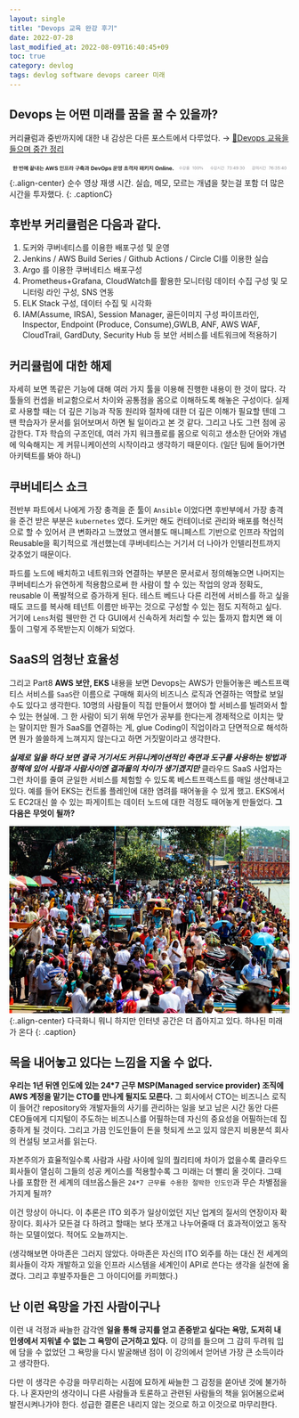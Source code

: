 ```yaml
---
layout: single
title: "Devops 교육 완강 후기"
date: 2022-07-28
last_modified_at: 2022-08-09T16:40:45+09
toc: true
category: devlog
tags: devlog software devops career 미래
---
```


## Devops 는 어떤 미래를 꿈을 꿀 수 있을까?

커리큘럼과 중반까지에 대한 내 감상은 다른 포스트에서 다루었다.
→ [🔗Devops 교육을 들으며 중간 정리](https://medium.com/kangtaehun-io-devtory/devops-교육을-들으며-중간-정리-ae414001fe0e)

![](/assets/img/1*QJMgYDhVwIZMGKldqUSzvA.png){:.align-center}
순수 영상 재생 시간. 실습, 메모, 모르는 개념을 찾는걸 포함 더 많은 시간을 투자했다.
{: .captionC}

## 후반부 커리큘럼은 다음과 같다.  
1. 도커와 쿠버네티스를 이용한 배포구성 및 운영
2. Jenkins / AWS Build Series / Github Actions / Circle CI를 이용한 실습
3. Argo 를 이용한 쿠버네티스 배포구성
4. Prometheus+Grafana, CloudWatch를 활용한 모니터링 데이터 수집 구성 및 모니터링 라인 구성, SNS 연동
5. ELK Stack 구성, 데이터 수집 및 시각화
6. IAM(Assume, IRSA), Session Manager, 골든이미지 구성 파이프라인, Inspector, Endpoint (Produce, Consume),GWLB, ANF, AWS WAF, CloudTrail, GardDuty, Security Hub 등 보안 서비스를 네트워크에 적용하기  

## 커리큘럼에 대한 해제
자세히 보면 똑같은 기능에 대해 여러 가지 툴을 이용해 진행한 내용이 한 것이 많다. 각 툴들의 컨셉을 비교함으로서 차이와 공통점을 몸으로 이해하도록 해놓은 구성이다. 실제로 사용할 때는 더 깊은 기능과 작동 원리와 절차에 대한 더 깊은 이해가 필요할 텐데 그땐 학습자가 문서를 읽어보며서 하면 될 일이라고 본 것 같다. 그리고 나도 그런 점에 공감한다. T자 학습의 구조인데, 여러 가지 워크플로를 몸으로 익히고 생소한 단어와 개념에 익숙해지는 게 커뮤니케이션의 시작이라고 생각하기 때문이다. (일단 팀에 들어가면 아키텍트를 봐야 하니)

## 쿠버네티스 쇼크
전반부 파트에서 나에게 가장 충격을 준 툴이 `Ansible` 이었다면 후반부에서 가장 충격을 준건 받은 부분은 `kubernetes` 였다. 도커만 해도 컨테이너로 관리와 배포를 혁신적으로 할 수 있어서 큰 변화라고 느꼈었고 앤서블도 매니페스트 기반으로 인프라 작업의 Reusable을 획기적으로 개선했는데 쿠버네티스는 거기서 더 나아가 인텔리전트까지 갖추었기 때문이다.  

파드를 노드에 배치하고 네트워크와 연결하는 부분은 문서로서 정의해놓으면 나머지는 쿠버네티스가 유연하게 적용함으로써 한 사람이 할 수 있는 작업의 양과 정확도, reusable 이 폭발적으로 증가하게 된다. 테스트 베드나 다른 리전에 서비스를 하고 싶을때도 코드를 복사해 테넌트 이름만 바꾸는 것으로 구성할 수 있는 점도 지적하고 싶다. 거기에 `Lens`처럼 웬만한 건 다 GUI에서 신속하게 처리할 수 있는 툴까지 합치면 왜 이 툴이 그렇게 주목받는지 이해가 되었다.

## SaaS의 엄청난 효율성  
그리고 Part8 **AWS 보안, EKS** 내용을 보면 Devops는 AWS가 만들어놓은 베스트프랙티스 서비스를 `SaaS`란 이름으로 구매해 회사의 비즈니스 로직과 연결하는 역할로 보일 수도 있다고 생각한다. 10명의 사람들이 직접 만들어서 했어야 할 서비스를 빌려와서 할 수 있는 현실에. 그 한 사람이 되기 위해 무언가 공부를 한다는게 경제적으로 이치는 맞는 말이지만 뭔가 SaaS를 연결하는 게, glue Coding이 직업이라고 단면적으로 해석하면 뭔가 쓸쓸하게 느껴지지 않는다고 하면 거짓말이라고 생각한다.  

***실제로 일을 하다 보면 결국 거기서도 커뮤니케이션적인 측면과 도구를 사용하는 방법과 정책에 있어 사람과 사람사이엔 결과물의 차이가 생기겠지만*** 클라우드 SaaS 사업자는 그런 차이를 줄여 균일한 서비스를 체험할 수 있도록 베스트프랙스트를 매일 생산해내고 있다. 예를 들어 EKS는 컨트롤 플레인에 대한 염려를 때어놓을 수 있게 했고. EKS에서도 EC2대신 쓸 수 있는 파게이트는 데이터 노드에 대한 걱정도 때어놓게 만들었다. **그 다음은 무엇이 될까?**

![](/assets/img/1*sPqUS28LePtLsG0lXgxA4A.jpeg){:.align-center}
다극화니 뭐니 하지만 인터넷 공간은 더 좁아지고 있다. 하나된 미래가 온다
{: .caption}

## 목을 내어놓고 있다는 느낌을 지울 수 없다.  
**우리는 1년 뒤엔 인도에 있는 24*7 근무 MSP(Managed service provider) 조직에 AWS 계정을 맡기는 CTO를 만나게 될지도 모른다.** 그 회사에서 CTO는 비즈니스 로직이 들어간 repository와 개발자들의 사기를 관리하는 일을 보고 남은 시간 동안 다른 CEO들에게 디지털이 주도하는 비즈니스를 어필하는데 자신의 중요성을 어필하는데 집중하게 될 것이다. 그리고 가끔 인도인들이 돈을 헛되게 쓰고 있지 않은지 비용분석 회사의 컨설팅 보고서를 읽는다.  

자본주의가 효율적일수록 사람과 사람 사이에 일의 퀄리티에 차이가 없을수록 클라우드 회사들이 열심히 그들의 성공 케이스를 적용할수록 그 미래는 더 빨리 올 것이다. 그때 나를 포함한 전 세계의 데브옵스들은 `24*7 근무를 수용한 절박한 인도인`과 무슨 차별점을 가지게 될까?  

이건 망상이 아니다. 이 추론은 ITO 외주가 일상이었던 지난 업계의 질서의 연장이자 확장이다. 회사가 모든걸 다 하려고 할때는 보다 쪼개고 나누어줄때 더 효과적이었고 동작하는 모델이었다. 적어도 오늘까지는. 

(생각해보면 아마존은 그러지 않았다. 아마존은 자신의 ITO 외주를 하는 대신 전 세계의 회사들이 각자 개발하고 있을 인프라 시스템을 세계인이 API로 쓴다는 생각을 실천에 옮겼다. 그리고 후발주자들은 그 아이디어를 카피했다.)

## 난 이런 욕망을 가진 사람이구나
이런 내 걱정과 싸늘한 감각엔 **일을 통해 긍지를 얻고 존중받고 싶다는 욕망, 도저히 내 인생에서 지워낼 수 없는 그 욕망이 근거하고 있다.** 이 강의를 들으며 그 감히 두려워 입에 담을 수 없었던 그 욕망을 다시 발굴해낸 점이 이 강의에서 얻어낸 가장 큰 소득이라고 생각한다.  

다만 이 생각은 수강을 마무리하는 시점에 묘하게 싸늘한 그 감정을 쏟아낸 것에 불가하다. 나 혼자만의 생각이니 다른 사람들과 토론하고 관련된 사람들의 책을 읽어봄으로써 발전시켜나가야 한다. 성급한 결론은 내리지 않는 것으로 하고 이것으로 마무리한다.

  